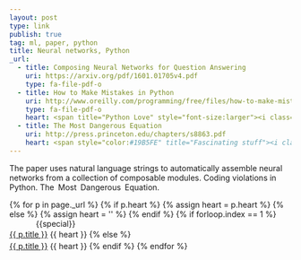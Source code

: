```yaml
---
layout: post
type: link
publish: true
tag: ml, paper, python
title: Neural networks, Python
_url:
  - title: Composing Neural Networks for Question Answering
    uri: https://arxiv.org/pdf/1601.01705v4.pdf
    type: fa-file-pdf-o
  - title: How to Make Mistakes in Python
    uri: http://www.oreilly.com/programming/free/files/how-to-make-mistakes-in-python.pdf
    type: fa-file-pdf-o
    heart: <span title="Python Love" style="font-size:larger"><i class="icon-python"></i></span>
  - title: The Most Dangerous Equation
    uri: http://press.princeton.edu/chapters/s8863.pdf
    heart: <span style="color:#19B5FE" title="Fascinating stuff"><i class="fa fa-bolt" aria-hidden="true"></i></span>
---
```

The paper uses natural language strings to automatically assemble neural networks from a collection of composable modules. Coding violations in Python. The Most Dangerous Equation.

{% for p in page._url %}
{% if p.heart %}
{% assign heart = p.heart %}
{% else %}
{% assign heart = '' %}
{% endif %}
{% if forloop.index == 1 %}
<span class="date" title="{{specialtitle}}" style="color:#{{specialcolor}}">&nbsp;&nbsp;&nbsp;&nbsp;&nbsp;&nbsp;&nbsp;&nbsp;&nbsp;&nbsp;&nbsp;</span> {{special}}<br/> <a href="{{ p.uri }}" target="_blank" style="line-height:1.5">{{ p.title }}</a> <i class="fa {{ p.type }}" aria-hidden="true"></i> {{ heart }}
{% else %}
<span class="date">&nbsp;&nbsp;&nbsp;&nbsp;&nbsp;&nbsp;&nbsp;&nbsp;&nbsp;&nbsp;&nbsp;</span> <br/> <a href="{{ p.uri }}" target="_blank" style="line-height:1.5">{{ p.title }}</a> <i class="fa {{ p.type }}" aria-hidden="true"></i> {{ heart }}
{% endif %}
{% endfor %}
